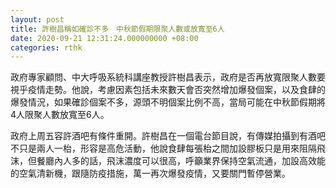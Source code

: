 ```yaml
---
layout: post
title: 許樹昌稱如確診不多　中秋節假期限聚人數或放寬至6人
date: 2020-09-21 12:31:24.000000000 +08:00
categories: rthk
---
```


政府專家顧問、中大呼吸系統科講座教授許樹昌表示，政府是否再放寬限聚人數要視乎疫情走勢。他說，考慮因素包括未來數天會否突然增加爆發個案，以及食肆的爆發情況，如果確診個案不多，源頭不明個案比例不高，當局可能在中秋節假期將4人限聚人數放寬至6人。

政府上周五容許酒吧有條件重開。許樹昌在一個電台節目說，有傳媒拍攝到有酒吧不只是兩人一枱，形容是高危活動，他說食肆每張枱之間加設膠板只是用來阻隔飛沫，但餐廳內人多的話，飛沫濃度可以很高，呼籲業界保持空氣流通，加設高效能的空氣清新機，跟隨防疫措施，萬一再次爆發疫情，又要關門暫停營業。
